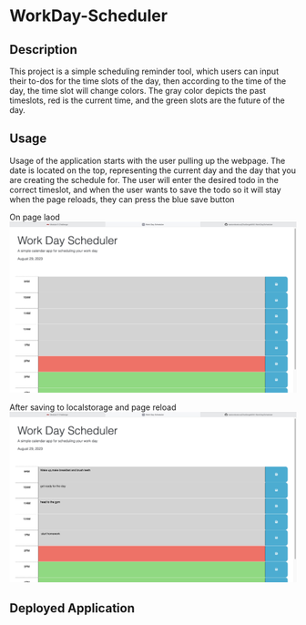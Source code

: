 # WorkDay-Scheduler

## Description 
This project is a simple scheduling reminder tool, which users can input their to-dos for the time slots of the day, then according to the time of the day, the time slot will change colors. The gray color depicts the past timeslots, red is the current time, and the green slots are the future of the day.

## Usage
Usage of the application starts with the user pulling up the webpage. The date is located on the top, representing the current day and the day that you are creating the schedule for. The user will enter the desired todo in the correct timeslot, and when the user wants to save the todo so it will stay when the page reloads, they can press the blue save button

On page laod
![Alt text](<Assets/Pictures/Screenshot 2023-08-29 at 2.59.01 PM.png>)

After saving to localstorage and page reload
![Alt text](<Assets/Pictures/Screenshot 2023-08-29 at 2.58.39 PM.png>)

## Deployed Application